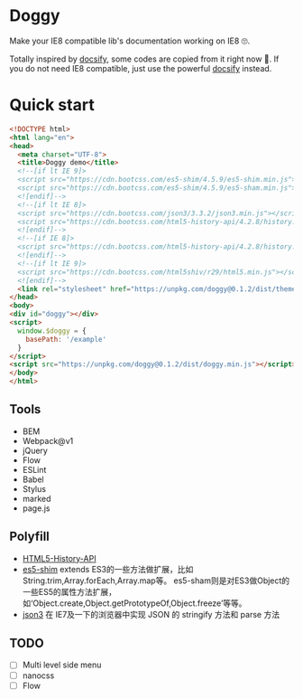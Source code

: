 # Doggy

Make your IE8 compatible lib's documentation working on IE8 🙄.

Totally inspired by [docsify](https://github.com/QingWei-Li/docsify), some codes are copied from it right now 🤒. If you do not need IE8 compatible, just use the powerful [docsify](https://github.com/QingWei-Li/docsify) instead.

# Quick start

```html
<!DOCTYPE html>
<html lang="en">
<head>
  <meta charset="UTF-8">
  <title>Doggy demo</title>
  <!--[if lt IE 9]>
  <script src="https://cdn.bootcss.com/es5-shim/4.5.9/es5-shim.min.js"></script>
  <script src="https://cdn.bootcss.com/es5-shim/4.5.9/es5-sham.min.js"></script>
  <![endif]-->
  <!--[if lt IE 8]>
  <script src="https://cdn.bootcss.com/json3/3.3.2/json3.min.js"></script>
  <script src="https://cdn.bootcss.com/html5-history-api/4.2.8/history.ielte7.min.js"></script>
  <![endif]-->
  <!--[if IE 8]>
  <script src="https://cdn.bootcss.com/html5-history-api/4.2.8/history.min.js"></script>
  <![endif]-->
  <!--[if lt IE 9]>
  <script src="https://cdn.bootcss.com/html5shiv/r29/html5.min.js"></script>
  <![endif]-->
  <link rel="stylesheet" href="https://unpkg.com/doggy@0.1.2/dist/themes/vue.min.css">
</head>
<body>
<div id="doggy"></div>
<script>
  window.$doggy = {
    basePath: '/example'
  }
</script>
<script src="https://unpkg.com/doggy@0.1.2/dist/doggy.min.js"></script>
</body>
</html>

```


## Tools

* BEM
* Webpack@v1
* jQuery
* Flow
* ESLint
* Babel
* Stylus
* marked
* page.js
  
## Polyfill

* [HTML5-History-API](https://github.com/devote/HTML5-History-API)  
* [es5-shim](https://github.com/es-shims/es5-shim) extends ES3的一些方法做扩展，比如String.trim,Array.forEach,Array.map等。
es5-sham则是对ES3做Object的一些ES5的属性方法扩展，如‘Object.create,Object.getPrototypeOf,Object.freeze’等等。
* [json3](https://github.com/bestiejs/json3) 在 IE7及一下的浏览器中实现 JSON 的 stringify 方法和 parse 方法

## TODO

* [ ] Multi level side menu
* [ ] nanocss
* [ ] Flow
